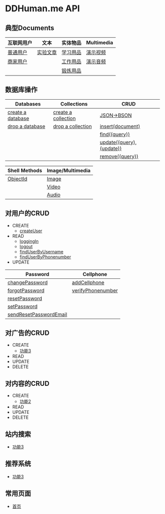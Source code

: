 # DDHuman.me API

## 典型Documents

| 互联网用户 | 文本 | 实体物品 | **Multimedia** |
|---------|--------|---------|--------|
|[普通用户](/chapters/典型Documents/普通用户.md)|[实验文章](/chapters/典型Documents/实验文章.md)|[学习用品](/chapters/典型Documents/学习用品.md)|[演示视频](/chapters/典型Documents/演示视频.md)|
|[商家用户](/chapters/典型Documents/商家用户.md)||[工作用品](/chapters/典型Documents/工作用品.md)|[演示音频](/chapters/典型Documents/演示音频.md)|
|||[锻炼用品](/chapters/典型Documents/锻炼用品.md)|

## 数据库操作

| Databases | Collections | **CRUD** | 
|---------|--------|--------|
|[create a database](/chapters/数据库操作/create-a-database.md)|[create a collection](/chapters/数据库操作/create-a-collection.md)|[JSON->BSON](/chapters/数据库操作/JSON-BSON.md)|
|[drop a database](/chapters/数据库操作/drop-a-database.md)|[drop a collection](/chapters/数据库操作/drop-a-collection.md)|[insert(document)](/chapters/数据库操作/insert(document).md)|
|||[find((query))](/chapters/数据库操作/find((query)).md)|
|||[update((query),(update))](/chapters/数据库操作/update((query),(update)).md)|
|||[remove((query))](/chapters/数据库操作/remove((query)).md)|

| Shell Methods | **Image/Multimedia** | 
|---------|--------|
|[ObjectId](/chapters/数据库操作/ObjectId.md)|[Image](/chapters/数据库操作/Image.md)|
||[Video](/chapters/数据库操作/Video.md)|
||[Audio](/chapters/数据库操作/Audio.md)|

## 对用户的CRUD
- CREATE
  - [createUser](/chapters/对用户的CRUD/createUser.md)
- READ
  - [loggingIn](/chapters/对用户的CRUD/loggingIn.md)
  - [logout](/chapters/对用户的CRUD/logout.md)
  - [findUserByUsername](/chapters/对用户的CRUD/findUserByUsername.md)
  - [findUserByPhonenumber](/chapters/对用户的CRUD/findUserByPhonenumber.md)
- UPDATE

| Password | Cellphone | 
|---------|--------|
|[changePassword](/chapters/对用户的CRUD/changePassword.md)|[addCellphone](/chapters/对用户的CRUD/addCellphone.md)|
|[forgotPassword](/chapters/对用户的CRUD/forgotPassword.md)|[verifyPhonenumber](/chapters/对用户的CRUD/verifyPhonenumber.md)|
|[resetPassword](/chapters/对用户的CRUD/resetPassword.md)||
|[setPassword](/chapters/对用户的CRUD/setPassword.md)||
|[sendResetPasswordEmail](/chapters/对用户的CRUD/sendResetPasswordEmail.md)||

## 对广告的CRUD
- CREATE
  - [功能3](/chapters/对广告的CRUD/功能3.md)
- READ
- UPDATE
- DELETE

## 对内容的CRUD
- CREATE
  - [功能2](/chapters/对内容的CRUD/功能2.md)
- READ
- UPDATE
- DELETE

## 站内搜索
- [功能3](/chapters/站内搜索/功能3.md)

## 推荐系统
- [功能3](/chapters/推荐搜索/功能3.md)

## 常用页面
- [首页](/chapters/常用页面/首页.md)